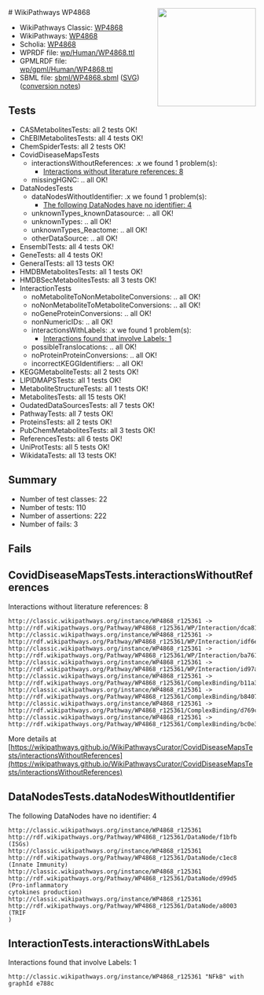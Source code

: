 <img style="float: right; width: 200px" src="../logo.png" />
# WikiPathways WP4868

* WikiPathways Classic: [WP4868](https://classic.wikipathways.org/instance/WP4868)
* WikiPathways: [WP4868](https://identifiers.org/wikipathways:WP4868)
* Scholia: [WP4868](https://scholia.toolforge.org/wikipathways/WP4868)
* WPRDF file: [wp/Human/WP4868.ttl](../wp/Human/WP4868.ttl)
* GPMLRDF file: [wp/gpml/Human/WP4868.ttl](../wp/gpml/Human/WP4868.ttl)
* SBML file: [sbml/WP4868.sbml](../sbml/WP4868.sbml) ([SVG](../sbml/WP4868.svg)) ([conversion notes](../sbml/WP4868.txt))

## Tests
* CASMetabolitesTests: all 2 tests OK!
* ChEBIMetabolitesTests: all 4 tests OK!
* ChemSpiderTests: all 2 tests OK!
* CovidDiseaseMapsTests
    * interactionsWithoutReferences: .x we found 1 problem(s):
        * [Interactions without literature references: 8](#2e295936)
    * missingHGNC: .. all OK!
* DataNodesTests
    * dataNodesWithoutIdentifier: .x we found 1 problem(s):
        * [The following DataNodes have no identifier: 4](#d2d32fa3)
    * unknownTypes_knownDatasource: .. all OK!
    * unknownTypes: .. all OK!
    * unknownTypes_Reactome: .. all OK!
    * otherDataSource: .. all OK!
* EnsemblTests: all 4 tests OK!
* GeneTests: all 4 tests OK!
* GeneralTests: all 13 tests OK!
* HMDBMetabolitesTests: all 1 tests OK!
* HMDBSecMetabolitesTests: all 3 tests OK!
* InteractionTests
    * noMetaboliteToNonMetaboliteConversions: .. all OK!
    * noNonMetaboliteToMetaboliteConversions: .. all OK!
    * noGeneProteinConversions: .. all OK!
    * nonNumericIDs: .. all OK!
    * interactionsWithLabels: .x we found 1 problem(s):
        * [Interactions found that involve Labels: 1](#630d2678)
    * possibleTranslocations: .. all OK!
    * noProteinProteinConversions: .. all OK!
    * incorrectKEGGIdentifiers: .. all OK!
* KEGGMetaboliteTests: all 2 tests OK!
* LIPIDMAPSTests: all 1 tests OK!
* MetaboliteStructureTests: all 1 tests OK!
* MetabolitesTests: all 15 tests OK!
* OudatedDataSourcesTests: all 7 tests OK!
* PathwayTests: all 7 tests OK!
* ProteinsTests: all 2 tests OK!
* PubChemMetabolitesTests: all 3 tests OK!
* ReferencesTests: all 6 tests OK!
* UniProtTests: all 5 tests OK!
* WikidataTests: all 13 tests OK!


## Summary

* Number of test classes: 22
* Number of tests: 110
* Number of assertions: 222
* Number of fails: 3

## Fails

<a name="2e295936" />

## CovidDiseaseMapsTests.interactionsWithoutReferences

Interactions without literature references: 8
```
http://classic.wikipathways.org/instance/WP4868_r125361 -> http://rdf.wikipathways.org/Pathway/WP4868_r125361/WP/Interaction/dca81
http://classic.wikipathways.org/instance/WP4868_r125361 -> http://rdf.wikipathways.org/Pathway/WP4868_r125361/WP/Interaction/idf6e0bc7f
http://classic.wikipathways.org/instance/WP4868_r125361 -> http://rdf.wikipathways.org/Pathway/WP4868_r125361/WP/Interaction/ba761
http://classic.wikipathways.org/instance/WP4868_r125361 -> http://rdf.wikipathways.org/Pathway/WP4868_r125361/WP/Interaction/id97a8368b
http://classic.wikipathways.org/instance/WP4868_r125361 -> http://rdf.wikipathways.org/Pathway/WP4868_r125361/ComplexBinding/b11a3
http://classic.wikipathways.org/instance/WP4868_r125361 -> http://rdf.wikipathways.org/Pathway/WP4868_r125361/ComplexBinding/b8407
http://classic.wikipathways.org/instance/WP4868_r125361 -> http://rdf.wikipathways.org/Pathway/WP4868_r125361/ComplexBinding/d769c
http://classic.wikipathways.org/instance/WP4868_r125361 -> http://rdf.wikipathways.org/Pathway/WP4868_r125361/ComplexBinding/bc0e3
```

More details at [https://wikipathways.github.io/WikiPathwaysCurator/CovidDiseaseMapsTests/interactionsWithoutReferences](https://wikipathways.github.io/WikiPathwaysCurator/CovidDiseaseMapsTests/interactionsWithoutReferences)

<a name="d2d32fa3" />

## DataNodesTests.dataNodesWithoutIdentifier

The following DataNodes have no identifier: 4
```
http://classic.wikipathways.org/instance/WP4868_r125361 http://rdf.wikipathways.org/Pathway/WP4868_r125361/DataNode/f1bfb (ISGs)
http://classic.wikipathways.org/instance/WP4868_r125361 http://rdf.wikipathways.org/Pathway/WP4868_r125361/DataNode/c1ec8 (Innate Immunity)
http://classic.wikipathways.org/instance/WP4868_r125361 http://rdf.wikipathways.org/Pathway/WP4868_r125361/DataNode/d99d5 (Pro-inflammatory 
cytokines production)
http://classic.wikipathways.org/instance/WP4868_r125361 http://rdf.wikipathways.org/Pathway/WP4868_r125361/DataNode/a8003 (TRIF
)
```

<a name="630d2678" />

## InteractionTests.interactionsWithLabels

Interactions found that involve Labels: 1
```
http://classic.wikipathways.org/instance/WP4868_r125361 "NFkB" with graphId e788c
```

